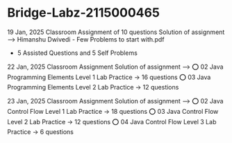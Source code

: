 ﻿# Bridge-Labz-2115000465

19 Jan, 2025
Classroom Assignment of 10 questions
Solution of assignment --> Himanshu Dwivedi - Few Problems to start with.pdf
- 5 Assisted Questions and 5 Self Problems


22 Jan, 2025
Classroom Assignment
Solution of assignment --> 
⭕ 02 Java Programming Elements Level 1 Lab Practice  -> 16 questions
⭕ 03 Java Programming Elements Level 2 Lab Practice  -> 12 questions


23 Jan, 2025
Classroom Assignment 
Solution of assignment --> 
⭕ 02 Java Control Flow Level 1 Lab Practice  -> 18 questions
⭕ 03 Java Control Flow Level 2 Lab Practice  -> 12 questions
⭕ 04 Java Control Flow Level 3 Lab Practice  -> 6 questions
